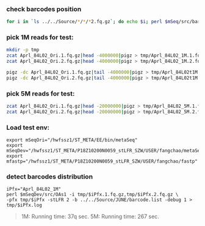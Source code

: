 ### check barcodes position
```sh
for i in `ls ../../Source/*/*/*2.fq.gz`; do echo $i; perl $mSeq/src/barcodePos.pl ../../Source/JUNE/barcode.list $i;done > checkBarcode.log
```
### pick 1M reads for test:
```sh
mkdir -p tmp
zcat Aprl_84L02_Ori.1.fq.gz|head -4000000|pigz > tmp/Aprl_84L02_1M.1.fq.gz
zcat Aprl_84L02_Ori.2.fq.gz|head -4000000|pigz > tmp/Aprl_84L02_1M.2.fq.gz

pigz -dc Aprl_84L02_Ori.1.fq.gz|tail -4000000|pigz > tmp/Aprl_84L02t1M.1.fq.gz &
pigz -dc Aprl_84L02_Ori.2.fq.gz|tail -4000000|pigz > tmp/Aprl_84L02t1M.2.fq.gz &
```

### pick 5M reads for test:
```sh
zcat Aprl_84L02_Ori.1.fq.gz|head -20000000|pigz > tmp/Aprl_84L02_5M.1.fq.gz
zcat Aprl_84L02_Ori.2.fq.gz|head -20000000|pigz > tmp/Aprl_84L02_5M.2.fq.gz
```

### Load test env:
```
export mSeqOri="/hwfssz1/ST_META/EE/bin/metaSeq"
export mSeqDev="/hwfssz1/ST_META/P18Z10200N0059_stLFR_SZW/USER/fangchao/metaSeq"
export mfastp="/hwfssz1/ST_META/P18Z10200N0059_stLFR_SZW/USER/fangchao/fastp"
```

### detect barcodes distribution
```
iPfx="Aprl_84L02_1M"
perl $mSeqDev/src/OAs1 -i tmp/$iPfx.1.fq.gz,tmp/$iPfx.2.fq.gz \
-pfx tmp/$iPfx -stLFR 2 -b ../../Source/JUNE/barcode.list -debug 1 > tmp/$iPfx.log
```
> 1M: Running time: 37q sec.
> 5M: Running time: 267 sec.
